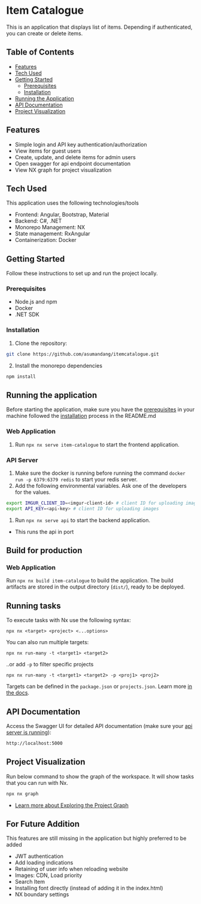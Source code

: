 # Item Catalogue

This is an application that displays list of items. Depending if authenticated, you can create or delete items.

## Table of Contents

- [Features](#features)
- [Tech Used](#tech-used)
- [Getting Started](#getting-started)
  - [Prerequisites](#prerequisites)
  - [Installation](#installation)
- [Running the Application](#running-the-application)
- [API Documentation](#api-documentation)
- [Project Visualization](#project-visualization)

## Features

- Simple login and API key authentication/authorization
- View items for guest users
- Create, update, and delete items for admin users
- Open swagger for api endpoint documentation
- View NX graph for project visualization

## Tech Used

This application uses the following technologies/tools

- Frontend: Angular, Bootstrap, Material
- Backend: C#, .NET
- Monorepo Management: NX
- State management: RxAngular
- Containerization: Docker

## Getting Started

Follow these instructions to set up and run the project locally.

### Prerequisites

- Node.js and npm
- Docker
- .NET SDK

### Installation

1. Clone the repository:

```bash
git clone https://github.com/asumandang/itemcatalogue.git
```

2. Install the monorepo dependencies

```bash
npm install
```

## Running the application

Before starting the application, make sure you have the [prerequisites](#prerequisites) in your machine followed the [installation](#installation) process in the README.md

### Web Application

1. Run `npx nx serve item-catalogue` to start the frontend application.

### API Server

1. Make sure the docker is running before running the command `docker run -p 6379:6379 redis` to start your redis server.
1. Add the following environmental variables. Ask one of the developers for the values.

```bash
export IMGUR_CLIENT_ID=<imgur-client-id> # client ID for uploading images
export API_KEY=<api-key> # client ID for uploading images
```

1. Run `npx nx serve api` to start the backend application.
- This runs the api in port

## Build for production

### Web Application

Run `npx nx build item-catalogue` to build the application. The build artifacts are stored in the output directory (`dist/`), ready to be deployed.

## Running tasks

To execute tasks with Nx use the following syntax:

```
npx nx <target> <project> <...options>
```

You can also run multiple targets:

```
npx nx run-many -t <target1> <target2>
```

..or add `-p` to filter specific projects

```
npx nx run-many -t <target1> <target2> -p <proj1> <proj2>
```

Targets can be defined in the `package.json` or `projects.json`. Learn more [in the docs](https://nx.dev/features/run-tasks).

## API Documentation

Access the Swagger UI for detailed API documentation (make sure your [api server is running](#running-the-application)):

```bash
http://localhost:5000
```

## Project Visualization

Run below command to show the graph of the workspace.
It will show tasks that you can run with Nx.

```bash
npx nx graph
```

- [Learn more about Exploring the Project Graph](https://nx.dev/core-features/explore-graph)

## For Future Addition
This features are still missing in the application but highly preferred to be added
- JWT authentication
- Add loading indications
- Retaining of user info when reloading website
- Images: CDN, Load priority
- Search Item
- Installing font directly (instead of adding it in the index.html)
- NX boundary settings
